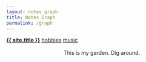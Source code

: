 ```yaml
---
layout: notes_graph
title: Notes Graph
permalink: /graph
---
```


<head>
  <link rel="stylesheet" href="{{ site.baseurl }}/styles.css">
</head>

<div>
 <a class="internal-link" href="{{ site.baseurl }}/"><b>{{ site.title }}</b></a>
 <a href="/hobbies">hobbies</a>
 <a href="/music">music</a>
</div>

<br>
<body><center>This is my garden. Dig around.</center></body>
<br>
